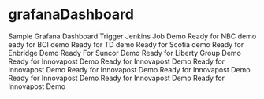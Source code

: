 # grafanaDashboard
Sample Grafana Dashboard
Trigger Jenkins Job
Demo
Ready for NBC demo
eady for BCI demo
Ready for TD demo
Ready for Scotia demo
Ready for Enbridge Demo
Ready For Suncor Demo
Ready for Liberty Group Demo
Ready for Innovapost Demo
Ready for Innovapost Demo
Ready for Innovapost Demo
Ready for Innovapost Demo
Ready for Innovapost Demo
Ready for Innovapost Demo
Ready for Innovapost Demo
Ready for Innovapost Demo
